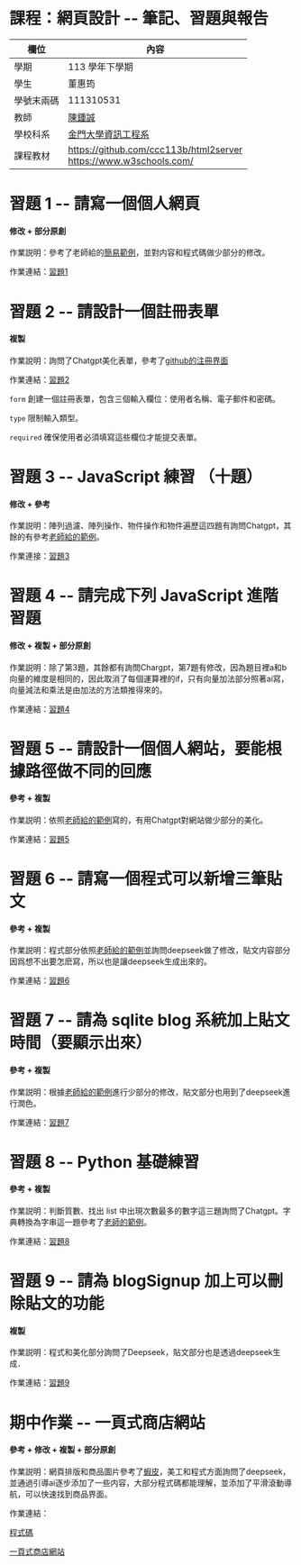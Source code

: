 # 課程：網頁設計 -- 筆記、習題與報告

欄位 | 內容
-----|--------
學期 | 113 學年下學期
學生 |  董惠筠
學號末兩碼 | 111310531
教師 | [陳鍾誠](https://www.nqu.edu.tw/educsie/index.php?act=blog&code=list&ids=4)
學校科系 | [金門大學資訊工程系](https://www.nqu.edu.tw/educsie/index.php)
課程教材 | https://github.com/ccc113b/html2server <br/> https://www.w3schools.com/



# 習題 1 -- 請寫一個個人網頁

#### 修改 + 部分原創

作業説明：參考了老師給的[簡易範例](https://github.com/ccckmit/_wp/blob/main/my/perosnal.html)，並對内容和程式碼做少部分的修改。

作業連結：[習題1](https://github.com/Dong-HuiYun/_wp/blob/main/homework/%E7%AC%AC%E4%B8%80%E9%80%B1%E4%BD%9C%E6%A5%AD%E8%87%AA%E6%88%91%E4%BB%8B%E7%B4%B9.html)

# 習題 2 -- 請設計一個註冊表單

#### 複製

作業說明：詢問了Chatgpt美化表單，參考了[github的注冊界面](https://github.com/)

作業連結：[習題2](https://github.com/Dong-HuiYun/_wp/blob/main/homework/%E7%AC%AC%E4%B8%89%E9%80%B1%E8%A8%AD%E8%A8%88%E8%A8%BB%E5%86%8A%E4%BB%8B%E9%9D%A2.html)

`form` 創建一個註冊表單，包含三個輸入欄位：使用者名稱、電子郵件和密碼。

`type` 限制輸入類型。

`required` 確保使用者必須填寫這些欄位才能提交表單。

# 習題 3 -- JavaScript 練習 （十題）

#### 修改 + 參考

作業説明：陣列過濾、陣列操作、物件操作和物件遍歷這四題有詢問Chatgpt，其餘的有參考[老師給的範例](https://github.com/ccc113b/html2server/tree/master/02-%E5%BE%8C%E7%AB%AFserver/js)。

作業連接：[習題3](https://github.com/Dong-HuiYun/_wp/tree/main/homework/%E7%AC%AC%E5%9B%9B%E9%80%B1JavaScript%E7%B7%B4%E7%BF%92%E9%A1%8C)

# 習題 4 -- 請完成下列 JavaScript 進階習題

#### 修改 + 複製 + 部分原創

作業説明：除了第3題，其餘都有詢問Chargpt，第7題有修改，因為題目裡a和b向量的維度是相同的，因此取消了每個運算裡的if，只有向量加法部分照著ai寫，向量減法和乘法是由加法的方法類推得來的。

作業連結：[習題4](https://github.com/Dong-HuiYun/_wp/tree/main/homework/%E7%AC%AC%E4%BA%94%E9%80%B1%E4%BD%9C%E6%A5%ADJavaScript%E9%80%B2%E9%9A%8E%E7%BF%92%E9%A1%8C)

# 習題 5 -- 請設計一個個人網站，要能根據路徑做不同的回應

#### 參考 + 複製

作業説明：依照[老師給的範例](https://github.com/ccc113b/html2server/blob/master/02-%E5%BE%8C%E7%AB%AFserver/js/deno/02-oak/01-basic/oakMe2.js)寫的，有用Chatgpt對網站做少部分的美化。

作業連結：[習題5](https://github.com/Dong-HuiYun/_wp/blob/main/homework/%E7%AC%AC%E5%85%AD%E9%80%B1%E4%BD%9C%E6%A5%AD%E8%87%AA%E6%88%91%E4%BB%8B%E7%B4%B9%E7%B6%B2%E9%A0%81.js)

# 習題 6 -- 請寫一個程式可以新增三筆貼文

#### 參考 + 複製

作業説明：程式部分依照[老師給的範例](https://github.com/ccc113b/html2server/tree/master/02-%E5%BE%8C%E7%AB%AFserver/js/deno/04-sqlite/04-blog)並詢問deepseek做了修改，貼文内容部分因爲想不出要怎麽寫，所以也是讓deepseek生成出來的。

作業連結：[習題6](https://github.com/Dong-HuiYun/_wp/tree/main/homework/%E7%BF%92%E9%A1%8C6_%E5%8F%AF%E6%96%B0%E5%A2%9E%E4%B8%89%E7%AD%86%E8%B2%BC%E6%96%87%E7%A8%8B%E5%BC%8F)

# 習題 7 -- 請為 sqlite blog 系統加上貼文時間（要顯示出來）

#### 參考 + 複製

作業説明：根據[老師給的範例](https://github.com/ccc113b/html2server/tree/master/02-%E5%BE%8C%E7%AB%AFserver/js/deno/04-sqlite/04-blog)進行少部分的修改，貼文部分也用到了deepseek進行潤色。

作業連結：[習題7](https://github.com/Dong-HuiYun/_wp/tree/main/homework/%E7%BF%92%E9%A1%8C7_%E5%8A%A0%E4%B8%8A%E8%B2%BC%E6%96%87%E6%99%82%E9%96%93)

# 習題 8 -- Python 基礎練習

#### 參考 + 複製

作業説明：判斷質數、找出 list 中出現次數最多的數字這三題詢問了Chatgpt。字典轉換為字串這一題參考了[老師的範例](https://github.com/ccc113b/html2server/tree/master/02-%E5%BE%8C%E7%AB%AFserver/py)。

作業連結：[習題8](https://github.com/Dong-HuiYun/_wp/tree/main/%E7%AC%AC%E5%85%AD%E9%80%B1%E4%BD%9C%E6%A5%ADPython%E7%B7%B4%E7%BF%92%E9%A1%8C)


# 習題 9 -- 請為 blogSignup 加上可以刪除貼文的功能

#### 複製

作業説明：程式和美化部分詢問了Deepseek，貼文部分也是透過deepseek生成．

作業連結：[習題9](https://github.com/Dong-HuiYun/_wp/tree/main/homework/%E7%BF%92%E9%A1%8C9)

# 期中作業 -- 一頁式商店網站

#### 參考 + 修改 + 複製 + 部分原創

作業説明：網頁排版和商品圖片參考了[蝦皮](https://tw.shp.ee/Z5CRvPU)，美工和程式方面詢問了deepseek，並通過引導ai逐步添加了一些内容，大部分程式碼都能理解，並添加了平滑滾動導航，可以快速找到商品界面。

作業連結：

[程式碼](https://github.com/Dong-HuiYun/_wp/tree/main/%E4%B8%80%E9%A0%81%E5%BC%8F%E7%B6%B2%E7%AB%99)

[一頁式商店網站](https://snazzy-lolly-c8a12c.netlify.app/)
